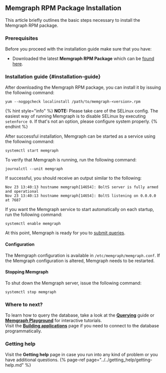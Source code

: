## Memgraph RPM Package Installation

This article briefly outlines the basic steps necessary to install the Memgraph
RPM package.

### Prerequisites

Before you proceed with the installation guide make sure that you have:
* Downloaded the latest **Memgraph RPM Package** which can be [found
  here](https://memgraph.com/download/).

### Installation guide {#installation-guide}

After downloading the Memgraph RPM package, you can install it by issuing the
following command:

```
yum --nogpgcheck localinstall /path/to/memgraph-<version>.rpm
```

{% hint style="info" %}
**NOTE:** Please take care of the SELinux config. The easiest way of running
Memgraph is to disable SELinux by executing `setenforce 0`. If that's not an
option, please configure system properly.
{% endhint %}

After successful installation, Memgraph can be started as a
service using the following command:

```
systemctl start memgraph
```

To verify that Memgraph is running, run the following command:

```
journalctl --unit memgraph
```

If successful, you should receive an output similar to the following:

```
Nov 23 13:40:13 hostname memgraph[14654]: BoltS server is fully armed and operational
Nov 23 13:40:13 hostname memgraph[14654]: BoltS listening on 0.0.0.0 at 7687
```

If you want the Memgraph service to start automatically on each startup, run
the following command:

```
systemctl enable memgraph
```

At this point, Memgraph is ready for you to [submit
queries](../querying/querying.md).

#### Configuration

The Memgraph configuration is available in `/etc/memgraph/memgraph.conf`. If
the Memgraph configuration is altered, Memgraph needs to be restarted.

#### Stopping Memgraph

To shut down the Memgraph server, issue the following command:

```
systemctl stop memgraph
```

### Where to next?

To learn how to query the database, take a look at the
**[Querying](../querying/querying.md)** guide or **[Memgraph
Playground](https://playground.memgraph.com/)** for interactive tutorials.<br/>
Visit the **[Building
applications](../connecting_applications/connecting_applications.md)** page if
you need to connect to the database programmatically.

### Getting help

Visit the **Getting help** page in case you run into any kind of problem or you
have additional questions.
{% page-ref page="../../getting_help/getting-help.md" %}
